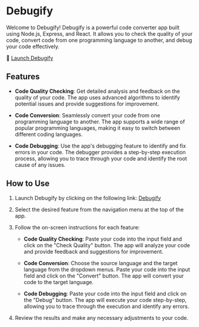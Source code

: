 # Debugify

Welcome to Debugify! Debugify is a powerful code converter app built using Node.js, Express, and React. It allows you to check the quality of your code, convert code from one programming language to another, and debug your code effectively.

🚀 [Launch Debugify](https://64a62c19aa400e250cf217b0--playful-llama-45ea46.netlify.app/)

## Features

- **Code Quality Checking**: Get detailed analysis and feedback on the quality of your code. The app uses advanced algorithms to identify potential issues and provide suggestions for improvement.

- **Code Conversion**: Seamlessly convert your code from one programming language to another. The app supports a wide range of popular programming languages, making it easy to switch between different coding languages.

- **Code Debugging**: Use the app's debugging feature to identify and fix errors in your code. The debugger provides a step-by-step execution process, allowing you to trace through your code and identify the root cause of any issues.

## How to Use

1. Launch Debugify by clicking on the following link: [Debugify](https://64a62c19aa400e250cf217b0--playful-llama-45ea46.netlify.app/)

2. Select the desired feature from the navigation menu at the top of the app.

3. Follow the on-screen instructions for each feature:

   - **Code Quality Checking**: Paste your code into the input field and click on the "Check Quality" button. The app will analyze your code and provide feedback and suggestions for improvement.

   - **Code Conversion**: Choose the source language and the target language from the dropdown menus. Paste your code into the input field and click on the "Convert" button. The app will convert your code to the target language.

   - **Code Debugging**: Paste your code into the input field and click on the "Debug" button. The app will execute your code step-by-step, allowing you to trace through the execution and identify any errors.

4. Review the results and make any necessary adjustments to your code.

